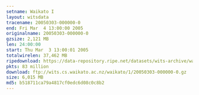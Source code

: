 ```yaml
---
setname: Waikato I
layout: witsdata
tracename: 20050303-000000-0
end: Fri Mar  4 13:00:00 2005
originalname: 20050303-000000-0
gzsize: 2,121 MB
len: 24:00:00
start: Thu Mar  3 13:00:01 2005
totalwirelen: 37,462 MB
ripedownload: https://data-repository.ripe.net/datasets/wits-archive/waikato/1/20050303-000000-0.gz
pkts: 83 million
download: ftp://wits.cs.waikato.ac.nz/waikato/1/20050303-000000-0.gz
size: 6,015 MB
md5: b518711ca79a4817cf0edc6d08c0c8b2
---
```

